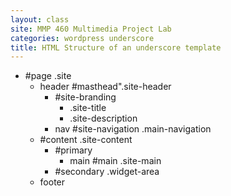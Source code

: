 ```yaml
---
layout: class
site: MMP 460 Multimedia Project Lab
categories: wordpress underscore
title: HTML Structure of an underscore template
---
```


- #page .site
  - header #masthead".site-header
    - #site-branding
        - .site-title
        - .site-description
    - nav #site-navigation .main-navigation
  - #content .site-content
    - #primary
      - main #main .site-main
    - #secondary .widget-area
  - footer
